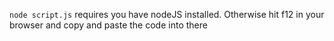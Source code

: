 `node script.js`
requires you have nodeJS installed. Otherwise hit f12 in your browser and copy and paste the code into there
